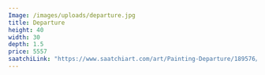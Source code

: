 ```yaml
---
Image: /images/uploads/departure.jpg
title: Departure
height: 40
width: 30
depth: 1.5
price: 5557
saatchiLink: "https://www.saatchiart.com/art/Painting-Departure/189576/4074736/view"
---
```


